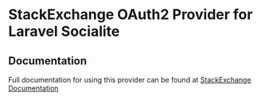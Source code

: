 # StackExchange OAuth2 Provider for Laravel Socialite

## Documentation

Full documentation for using this provider can be found at [StackExchange Documentation](http://socialiteproviders.github.io/providers/stackexchange/)
